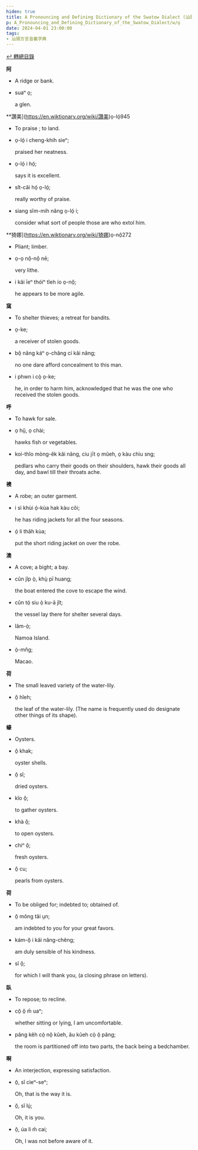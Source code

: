 ```yaml
---
hiden: true
title: A Pronouncing and Defining Dictionary of the Swatow Dialect (汕頭方言音義字典) / o̤
p: A_Pronouncing_and_Defining_Dictionary_of_the_Swatow_Dialect/w/o̤
date: 2024-04-01 23:00:00
tags: 
- 汕頭方言音義字典
---
```


[↩️ 轉總目錄](/A_Pronouncing_and_Defining_Dictionary_of_the_Swatow_Dialect)


**阿**
- A ridge or bank.

- suaⁿ o̤;

  a glen.

**讚美](https://en.wiktionary.org/wiki/讚美)o̤-ló̤945
- To praise ; to land.

- o̤-ló̤ i cheng-khih sìeⁿ;

  praised her neatness.

- o̤-ló̤ i hó̤;

  says it is excellent.

- sît-căi hó̤ o̤-ló̤;

  really worthy of praise.

- sìang sĭm-mih nâng o̤-ló̤ i;

  consider what sort of people those are who extol him.



**猗娜](https://en.wiktionary.org/wiki/猗娜)o̤-nô̤272
- Pliant; limber.

- o̤-o̤ nô̤-nô̤ nē;

  very lithe.

- i kâi īeⁿ thóiⁿ tîeh ío o̤-nô̤;

  he appears to be more agile.

**窩**
- To shelter thieves; a retreat for bandits.

- o̤-ke;

  a receiver of stolen goods.

- bô̤ nâng káⁿ o̤-châng cí kâi nâng;

  no one dare afford concealment to this man.

- i phwn i cò̤ o̤-ke;

  he, in order to harm him, acknowledged that he was the one who received the stolen goods.

**呼**
- To hawk for sale.

- o̤ hṳ̂, o̤ chài;

  hawks fish or vegetables.

- koi-thîo mòng-êk kâi nâng, ciu jīt o̤ mûeh, o̤ kàu chìu sng;

  pedlars who carry their goods on their shoulders, hawk their goods all day, and bawl till their throats ache.

**襖**
- A robe; an outer garment.

- i sì khùi ó̤-kùa hak kàu côi;

  he has riding jackets for all the four seasons.

- ó̤ li thâh kùa;

  put the short riding jacket on over the robe.

**澳**
- A cove; a bight; a bay.

- cûn jîp ò̤, khṳ̀ pī huang;

  the boat entered the cove to escape the wind.

- cûn tó̤ siu ò̤ ku-ā jît;

  the vessel lay there for shelter several days.

- lâm-ò̤;

  Namoa Island.

- ò̤-mn̂g;

  Macao.

**荷**
- The small leaved variety of the water-lily.

- ô̤ hîeh;

  the leaf of the water-lily. (The name is frequently used do designate other things of its shape).

**蠔**
- Oysters.

- ô̤ khak;

  oyster shells.

- ô̤ sĭ;

  dried oysters.

- kĭo ô̤;

  to gather oysters.

- khà ô̤;

  to open oysters.

- chiⁿ ô̤;

  fresh oysters.

- ô̤ cu;

  pearls from oysters.

**荷**
- To be obliged for; indebted to; obtained of.

- ô̤ mông tăi ṳn;

  am indebted to you for your great favors.

- kám-ô̤ i kâi nâng-chêng;

  am duly sensible of his kindness.

- sĭ ô̤;

  for which I will thank you, (a closing phrase on letters).

**臥**
- To repose; to recline.

- cŏ̤ ŏ̤ m̄ uaⁿ;

  whether sitting or lying, I am uncomfortable.

- pâng kêh cò̤ nŏ̤ kûeh, ău kûeh cò̤ ŏ̤ pâng;

  the room is partitioned off into two parts, the back being a bedchamber. 

**啊**
- An interjection, expressing satisfaction.

- ō̤, sĭ cìeⁿ-seⁿ;

  Oh, that is the way it is.

- ŏ̤, sĭ lṳ́;

  Oh, it is you.

- ŏ̤, úa li m̄ cai;

  Oh, I was not before aware of it.